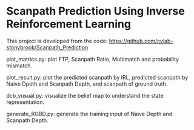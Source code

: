# Scanpath Prediction Using Inverse Reinforcement Learning

This project is developed from the code: https://github.com/cvlab-stonybrook/Scanpath_Prediction

plot_matrics.py: plot FTP, Scanpath Ratio, Multimatch and probability mismatch.

plot_result.py: plot the predicted scanpath by IRL, predicted scanpath by Naive Dpeth and Scanpath Depth, and scanpath of ground truth. 

dcb_vusual.py: visualize the belief map to understand the state representation.

generate_RGBD.py: generate the training input of Naive Depth and Scanpath Depth.
